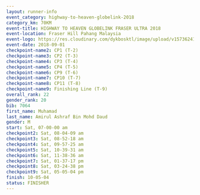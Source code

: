 ```yaml
---
layout: runner-info 
event_category: highway-to-heaven-globelink-2018 
category_km: 70KM 
event-title: HIGHWAY TO HEAVEN GLOBELINK FRASER ULTRA 2018 
event-location: Fraser Hill Pahang Malaysia 
event-logo: https://res.cloudinary.com/dykbosktl/image/upload/v1573624145/Logo/download_nnzjlh.png 
event-date: 2018-09-01 
checkpoint-name2: CP1 (T-2) 
checkpoint-name3: CP2 (T-3) 
checkpoint-name4: CP3 (T-4) 
checkpoint-name5: CP4 (T-5) 
checkpoint-name6: CP9 (T-6) 
checkpoint-name7: CP10 (T-7) 
checkpoint-name8: CP11 (T-8) 
checkpoint-name9: Finishing Line (T-9) 
overall_rank: 22
gender_rank: 20
bib: 7064
first_name: Muhamad
last_name: Amirul Ashraf Bin Mohd Daud
gender: M
start: Sat, 07-00-00 am
checkpoint2: Sat, 08-04-09 am
checkpoint3: Sat, 08-52-18 am
checkpoint4: Sat, 09-57-25 am
checkpoint5: Sat, 10-39-31 am
checkpoint6: Sat, 11-38-36 am
checkpoint7: Sat, 01-37-17 pm
checkpoint8: Sat, 03-24-38 pm
checkpoint9: Sat, 05-05-04 pm
finish: 10-05-04
status: FINISHER
---
```

